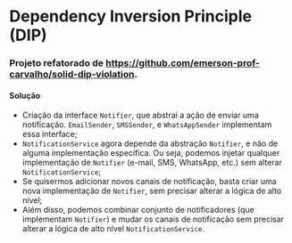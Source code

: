 # Dependency Inversion Principle (DIP)

### Projeto refatorado de https://github.com/emerson-prof-carvalho/solid-dip-violation.

#### Solução
- Criação da interface `Notifier`, que abstrai a ação de enviar uma notificação. `EmailSender`, `SMSSender`, e `WhatsAppSender` implementam essa interface;
- `NotificationService` agora depende da abstração `Notifier`, e não de alguma implementação específica. Ou seja, podemos injetar qualquer implementação de `Notifier` (e-mail, SMS, WhatsApp, etc.) sem alterar `NotificationService`;
- Se quisermos adicionar novos canais de notificação, basta criar uma nova implementação de `Notifier`, sem precisar alterar a lógica de alto nível;
- Além disso, podemos combinar conjunto de notificadores (que implementam `Notifier`) e mudar os canais de notificação sem precisar alterar a lógica de alto nível `NotificationService`.
